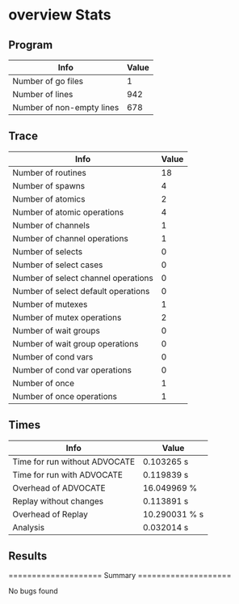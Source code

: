 # overview Stats

## Program
| Info | Value |
| - | - |
| Number of go files | 1 |
| Number of lines | 942 |
| Number of non-empty lines | 678 |


## Trace
| Info | Value |
| - | - |
| Number of routines | 18 |
| Number of spawns | 4 |
| Number of atomics | 2 |
| Number of atomic operations | 4 |
| Number of channels | 1 |
| Number of channel operations | 1 |
| Number of selects | 0 |
| Number of select cases | 0 |
| Number of select channel operations | 0 |
| Number of select default operations | 0 |
| Number of mutexes | 1 |
| Number of mutex operations | 2 |
| Number of wait groups | 0 |
| Number of wait group operations | 0 |
| Number of cond vars | 0 |
| Number of cond var operations | 0 |
| Number of once | 1| 
| Number of once operations | 1 |


## Times
| Info | Value |
| - | - |
| Time for run without ADVOCATE | 0.103265 s |
| Time for run with ADVOCATE | 0.119839 s |
| Overhead of ADVOCATE | 16.049969 % |
| Replay without changes | 0.113891 s |
| Overhead of Replay | 10.290031 % s |
| Analysis | 0.032014 s |


## Results
==================== Summary ====================

No bugs found
